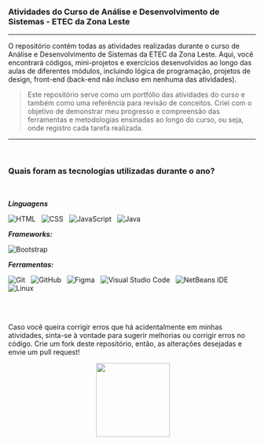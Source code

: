 ### Atividades do Curso de Análise e Desenvolvimento de Sistemas - ETEC da Zona Leste

___

O repositório contém todas as atividades realizadas durante o curso de Análise e Desenvolvimento de Sistemas da ETEC da Zona Leste. Aqui, você encontrará códigos, mini-projetos e exercícios desenvolvidos ao longo das aulas de diferentes módulos, incluindo lógica de programação, projetos de design, front-end (back-end não incluso em nenhuma das atividades).


> Este repositório serve como um portfólio das atividades do curso e também como uma referência para revisão de conceitos. Criei com o objetivo de demonstrar meu progresso e compreensão das ferramentas e metodologias ensinadas ao longo do curso, ou seja, onde registro cada tarefa realizada.

___

<br>

### Quais foram as tecnologias utilizadas durante o ano?

<br>

***Linguagens***

![HTML](https://img.shields.io/badge/HTML-021dfe?style=for-the-badge&logo=html5&logoColor=white) &nbsp;
![CSS](https://img.shields.io/badge/CSS-0086ff?&style=for-the-badge&logo=css3&logoColor=white) &nbsp;
![JavaScript](https://img.shields.io/badge/JavaScript-021dfe?style=for-the-badge&logo=javascript&logoColor=white) &nbsp;
![Java](https://img.shields.io/badge/java-%230086ff.svg?style=for-the-badge&logo=openjdk&logoColor=white) &nbsp;

***Frameworks:***

![Bootstrap](https://img.shields.io/badge/Bootstrap-021dfe?style=for-the-badge&logo=bootstrap&logoColor=white)

***Ferramentas:***

![Git](https://img.shields.io/badge/Git-0086ff?style=for-the-badge&logo=git&logoColor=white) &nbsp;
![GitHub](https://img.shields.io/badge/GitHub-021dfe?style=for-the-badge&logo=github&logoColor=white) &nbsp;
![Figma](https://img.shields.io/badge/figma-%230086ff.svg?style=for-the-badge&logo=figma&logoColor=white) &nbsp;
![Visual Studio Code](https://img.shields.io/badge/Visual%20Studio%20Code-021dfe.svg?style=for-the-badge&logo=visual-studio-code&logoColor=white) &nbsp;
![NetBeans IDE](https://img.shields.io/badge/NetBeansIDE-0086ff.svg?style=for-the-badge&logo=apache-netbeans-ide&logoColor=white) &nbsp;
![Linux](https://img.shields.io/badge/Linux-021dfe?style=for-the-badge&logo=linux&logoColor=black) &nbsp;

<br>
<br>

Caso você queira corrigir erros que há acidentalmente em minhas atividades, sinta-se à vontade para sugerir melhorias ou corrigir erros no código. Crie um fork deste repositório, então, as alterações desejadas e envie um pull request!

<div align="center">
<img height="60"> <img src="https://cdn-assets-eu.frontify.com/s3/frontify-enterprise-files-eu/eyJwYXRoIjoic3VwZXJjZWxsXC9maWxlXC9XenVvenFYNTVoN1c2Skw0RGJoYy5wbmcifQ:supercell:_hV2sGF0a-2yomZrXp6BPSfyUO5D8bDXWiFFOil5nAk?width=2400" width="150">
</div>


